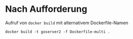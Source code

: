 # Nach Aufforderung

Aufruf von `docker build` mit alternativem Dockerfile-Namen

~~~
docker build -t goserver2 -f Dockerfile-multi .
~~~
